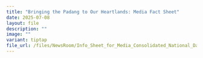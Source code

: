 ```yaml
---
title: "Bringing the Padang to Our Heartlands: Media Fact Sheet"
date: 2025-07-08
layout: file
description: ""
image: ""
variant: tiptap
file_url: /files/NewsRoom/Info_Sheet_for_Media_Consolidated_National_Day_Heartland_Celebration_2025_Final_Web.pdf
---
```

